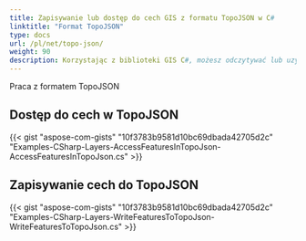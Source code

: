 ```yaml
---
title: Zapisywanie lub dostęp do cech GIS z formatu TopoJSON w C#
linktitle: "Format TopoJSON"
type: docs
url: /pl/net/topo-json/
weight: 90
description: Korzystając z biblioteki GIS C#, możesz odczytywać lub uzyskiwać dostęp do cech GIS z formatu TopoJSON i zapisywać je do niego.
---
```


Praca z formatem TopoJSON

## **Dostęp do cech w TopoJSON**
{{< gist "aspose-com-gists" "10f3783b9581d10bc69dbada42705d2c" "Examples-CSharp-Layers-AccessFeaturesInTopoJson-AccessFeaturesInTopoJson.cs" >}}
## **Zapisywanie cech do TopoJSON**
{{< gist "aspose-com-gists" "10f3783b9581d10bc69dbada42705d2c" "Examples-CSharp-Layers-WriteFeaturesToTopoJson-WriteFeaturesToTopoJson.cs" >}}
